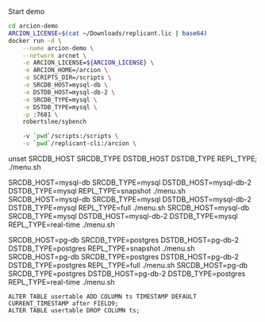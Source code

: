 
Start demo


```bash
cd arcion-demo
ARCION_LICENSE=$(cat ~/Downloads/replicant.lic | base64)
docker run -d \
    --name arcion-demo \
    --network arcnet \
    -e ARCION_LICENSE=${ARCION_LICENSE} \
    -e ARCION_HOME=/arcion \
    -e SCRIPTS_DIR=/scripts \
    -e SRCDB_HOST=mysql-db \
    -e DSTDB_HOST=mysql-db-2 \
    -e SRCDB_TYPE=mysql \
    -e DSTDB_TYPE=mysql \
    -p :7681 \
    robertslee/sybench

    -v `pwd`/scripts:/scripts \
    -v `pwd`/replicant-cli:/arcion \


```
unset SRCDB_HOST SRCDB_TYPE DSTDB_HOST DSTDB_TYPE REPL_TYPE; ./menu.sh

SRCDB_HOST=mysql-db SRCDB_TYPE=mysql DSTDB_HOST=mysql-db-2 DSTDB_TYPE=mysql REPL_TYPE=snapshot ./menu.sh
SRCDB_HOST=mysql-db SRCDB_TYPE=mysql DSTDB_HOST=mysql-db-2 DSTDB_TYPE=mysql REPL_TYPE=full ./menu.sh
SRCDB_HOST=mysql-db SRCDB_TYPE=mysql DSTDB_HOST=mysql-db-2 DSTDB_TYPE=mysql REPL_TYPE=real-time ./menu.sh


SRCDB_HOST=pg-db SRCDB_TYPE=postgres DSTDB_HOST=pg-db-2 DSTDB_TYPE=postgres REPL_TYPE=snapshot ./menu.sh
SRCDB_HOST=pg-db SRCDB_TYPE=postgres DSTDB_HOST=pg-db-2 DSTDB_TYPE=postgres REPL_TYPE=full ./menu.sh
SRCDB_HOST=pg-db SRCDB_TYPE=postgres DSTDB_HOST=pg-db-2 DSTDB_TYPE=postgres REPL_TYPE=real-time ./menu.sh


```
ALTER TABLE usertable ADD COLUMN ts TIMESTAMP DEFAULT CURRENT_TIMESTAMP after FIELD9;
ALTER TABLE usertable DROP COLUMN ts;
```
